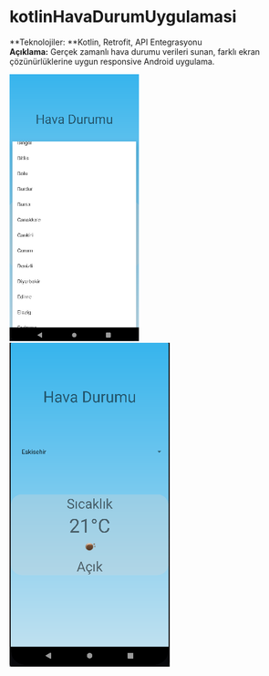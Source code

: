 # kotlinHavaDurumUygulamasi
**Teknolojiler: **Kotlin, Retrofit, API Entegrasyonu <br>
**Açıklama:** Gerçek zamanlı hava durumu verileri sunan, farklı ekran çözünürlüklerine uygun responsive Android uygulama.

![Uygulama Görseli ](https://github.com/muratcivek/kotlinHavaDurumUygulamasi/blob/main/uygulamaGoruntu/1.png)  
![Uygulama Görseli ](https://github.com/muratcivek/kotlinHavaDurumUygulamasi/blob/main/uygulamaGoruntu/2.png)  

